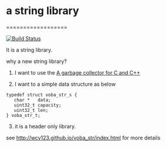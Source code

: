 # a string library
==================

[![Build Status](https://travis-ci.org/wcy123/voba_str.svg)](https://travis-ci.org/wcy123/voba_str)

It is a string library.

why a new string library?

 1. I want to use the [A garbage collector for C and C++][]

[A garbage collector for C and C++]: http://www.hboehm.info/gc/

 2. I want to a simple data structure as below

 ~~~~~{.c}
 typedef struct voba_str_s {
    char *   data;
    uint32_t capacity;
    uint32_t len;
 } voba_str_t;
 ~~~~~

 3. it is a header only library.

see <http://wcy123.github.io/voba_str/index.html> for more details



